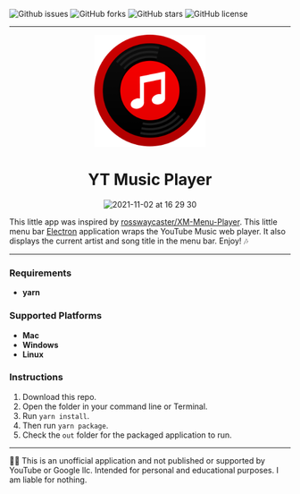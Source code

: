 ![Github issues](https://img.shields.io/github/issues/Socket-Development/YT-Music-Player?style=plastic&logo=appveyor)
![GitHub forks](https://img.shields.io/github/forks/Socket-Development/YT-Music-Player?style=plastic&logo=appveyor)
![GitHub stars](https://img.shields.io/github/stars/Socket-Development/YT-Music-Player?style=plastic&logo=appveyor)
![GitHub license](https://img.shields.io/github/license/Socket-Development/YT-Music-Player?style=plastic&logo=appveyor)

---


<p align="center">
  <img width="200" height="200" src="./Icon.png">
</p>

<h1 align="center">YT Music Player</h1>

<p align="center">
<img width="450" alt="2021-11-02 at 16 29 30" src="https://who.is-yiffing.me/qrT5JJ4p3Z.png">
</p>

This little app was inspired by  [rosswaycaster/XM-Menu-Player](https://github.com/rosswaycaster/XM-Menu-Player/). This little menu bar [Electron](https://www.electronjs.org/) application wraps the YouTube Music web player. It also displays the current artist and song title in the menu bar. Enjoy! 🎶

---

### Requirements

 - **yarn**

### Supported Platforms

 - **Mac**
 - **Windows**
 - **Linux**

### Instructions

1. Download this repo.
2. Open the folder in your command line or Terminal.
3. Run `yarn install`.
4. Then run `yarn package`.
5. Check the `out` folder for the packaged application to run.

---

🧑‍⚖️ This is an unofficial application and not published or supported by YouTube or Google llc. Intended for personal and educational purposes. I am liable for nothing.
